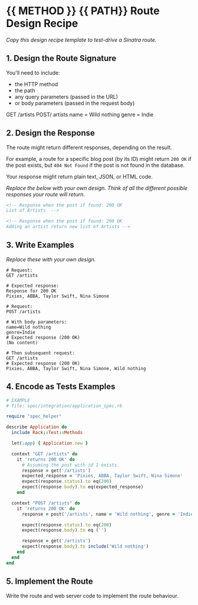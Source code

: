# {{ METHOD }} {{ PATH}} Route Design Recipe

_Copy this design recipe template to test-drive a Sinatra route._

## 1. Design the Route Signature

You'll need to include:
  * the HTTP method
  * the path
  * any query parameters (passed in the URL)
  * or body parameters (passed in the request body)

   GET /artists
      POST/ artists
          name = Wild nothing
          genre = Indie

## 2. Design the Response

The route might return different responses, depending on the result.

For example, a route for a specific blog post (by its ID) might return `200 OK` if the post exists, but `404 Not Found` if the post is not found in the database.

Your response might return plain text, JSON, or HTML code.

_Replace the below with your own design. Think of all the different possible responses your route will return._

```html
<!-- Response when the post if found: 200 OK
List of Artists  -->

```

```html
<!-- Response when the post if found: 200 OK
Adding an artist return new list of Artists -->
```

## 3. Write Examples

_Replace these with your own design._

```
# Request:
GET /artists

# Expected response:
Response for 200 OK
Pixies, ABBA, Taylor Swift, Nina Simone
```

```
# Request:
POST /artists

# With body parameters:
name=Wild nothing
genre=Indie
# Expected response (200 OK)
(No content)

# Then subsequent request:
GET /artists
# Expected response (200 OK)
Pixies, ABBA, Taylor Swift, Nina Simone, Wild nothing

```


## 4. Encode as Tests Examples

```ruby
# EXAMPLE
# file: spec/integration/application_spec.rb

require "spec_helper"

describe Application do
  include Rack::Test::Methods

  let(:app) { Application.new }

  context "GET /artists" do
    it 'returns 200 OK' do
      # Assuming the post with id 1 exists.
      response = get('/artists')
      expected_response = 'Pixies, ABBA, Taylor Swift, Nina Simone'
      expect(response.status).to eq(200)
      expect(response.body).to eq(expected_response)
    end

  context "POST /artists" do
    it 'returns 200 OK' do
      response = post('/artists', name = 'Wild nothing', genre = 'Indie')

      expect(response.status).to eq(200)
      expect(response.body).to eq ('')

      response = get('/artists')
      expect(response.body).to include('Wild nothing')
    end
  end
end
```

## 5. Implement the Route

Write the route and web server code to implement the route behaviour.

<!-- BEGIN GENERATED SECTION DO NOT EDIT -->

